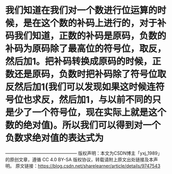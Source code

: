 # 我们知道在我们对一个数进行位运算的时候，是在这个数的补码上进行的，对于补码我们知道，正数的补码是原码，负数的补码为原码除了最高位的符号位，取反，然后加1。把补码转换成原码的时候，正数还是原码，负数时把补码除了符号位取反然后加1(我们可以发现如果这时候连符号位也求反，然后加1，与以前不同的只是少了一个符号位，现在实际上就是这个数的绝对值)。所以我们可以得到对一个负数求绝对值的表达式为


————————————————
版权声明：本文为CSDN博主「yxj_1989」的原创文章，遵循 CC 4.0 BY-SA 版权协议，转载请附上原文出处链接及本声明。
原文链接：https://blog.csdn.net/sharelearner/article/details/9747543